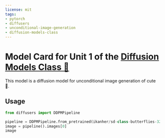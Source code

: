 ```yaml
---
license: mit
tags:
- pytorch
- diffusers
- unconditional-image-generation
- diffusion-models-class
---
```


# Model Card for Unit 1 of the [Diffusion Models Class 🧨](https://github.com/huggingface/diffusion-models-class)

This model is a diffusion model for unconditional image generation of cute 🦋.

## Usage

```python
from diffusers import DDPMPipeline

pipeline = DDPMPipeline.from_pretrained(ikanher/sd-class-butterflies-32)
image = pipeline().images[0]
image
```
